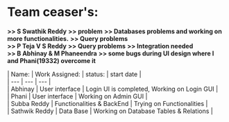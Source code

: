 # Team ceaser's:
**>> S Swathik Reddy**
**>> problem**
**>> Databases problems and working on more functionalities.** 
**>> Query problems** <br>
**>> P Teja V S Reddy**
**>> Query problems**
**>> Integration needed**<br>
**>> B Abhinay & M Phaneendra**
**>> some bugs during UI design where I and Phani(19332) overcome it**<br>

| Name: | Work Assigned: | status: | start date | <br>
| --- | --- | --- | <br>
| Abhinay | User interface | Login UI is completed, Working on Login GUI | <br>
| Phani | User interface | Working on Admin GUI | <br>
| Subba Reddy | Functionalities & BackEnd | Trying on Functionalities | <br>
| Sathwik Reddy | Data Base | Working on Database Tables & Relations | <br>

